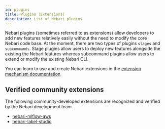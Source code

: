 ```yaml
---
id: plugins
title: Plugins (Extensions)
description: List of Nebari plugins
---
```


Nebari plugins (sometimes referred to as extensions) allow developers to add new features relatively easily without the need to modify the core Nebari code base. At the moment, there are two types of plugins `stages` and `subcommands`. Stage plugins allow users to deploy new features alongside the existing the Nebari features whereas subcommand plugins allow users to extend or modify the existing Nebari CLI.

You can learn to use and create Nebari extensions in the [extension mechanism documentation](/docs/how-tos/nebari-extension-system).

## Verified community extensions

The following community-developed extensions are recognized and verified by the Nebari development team.

* [nebari-mlflow-aws](https://github.com/MetroStar/nebari-mlflow-aws)
* [nebari-label-studio](https://github.com/MetroStar/nebari-label-studio)
